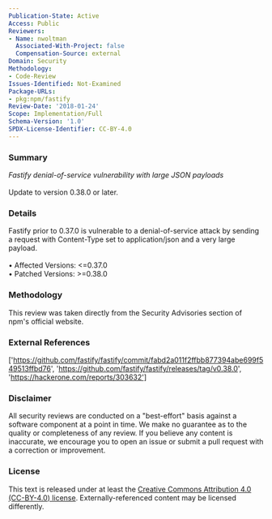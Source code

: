```yaml
---
Publication-State: Active
Access: Public
Reviewers:
- Name: nwoltman
  Associated-With-Project: false
  Compensation-Source: external
Domain: Security
Methodology:
- Code-Review
Issues-Identified: Not-Examined
Package-URLs:
- pkg:npm/fastify
Review-Date: '2018-01-24'
Scope: Implementation/Full
Schema-Version: '1.0'
SPDX-License-Identifier: CC-BY-4.0
---
```

### Summary
*Fastify denial-of-service vulnerability with large JSON payloads*<br><br>Update to version 0.38.0 or later.
### Details
Fastify prior to 0.37.0 is vulnerable to a denial-of-service attack by sending a request with Content-Type set to application/json and a very large payload.
<br><br>• Affected Versions: <=0.37.0
<br>• Patched Versions: >=0.38.0
### Methodology
This review was taken directly from the Security Advisories section of npm's official website.
### External References
['https://github.com/fastify/fastify/commit/fabd2a011f2ffbb877394abe699f549513ffbd76', 'https://github.com/fastify/fastify/releases/tag/v0.38.0', 'https://hackerone.com/reports/303632']
### Disclaimer
All security reviews are conducted on a "best-effort" basis against a software component at a point in time. We make no guarantee as to the quality or completeness of any review. If you believe any content is inaccurate, we encourage you to open an issue or submit a pull request with a correction or improvement.
### License
This text is released under at least the [Creative Commons Attribution 4.0 (CC-BY-4.0) license](https://creativecommons.org/licenses/by/4.0/legalcode.txt). Externally-referenced content may be licensed differently.

